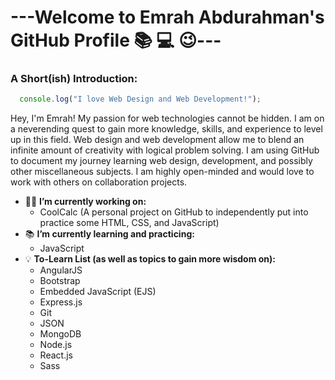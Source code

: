 #  ---Welcome to Emrah Abdurahman's GitHub Profile :books: :computer: :wink:---

### A Short(ish) Introduction:
``` js
  console.log("I love Web Design and Web Development!");
```
Hey, I'm Emrah! My passion for web technologies cannot be hidden. I am on a neverending quest to gain more knowledge, skills, 
and experience to level up in this field. Web design and web development allow me to blend an infinite amount of 
creativity with logical problem solving. I am using GitHub to document my journey learning web design, development, 
and possibly other miscellaneous subjects. I am highly open-minded and would love to work with others on collaboration 
projects.

+ 👨‍🔬 **I’m currently working on:**
  - CoolCalc (A personal project on GitHub to independently put into practice some HTML, CSS, and JavaScript)
+ 📚 **I’m currently learning and practicing:**
  - JavaScript
+ :bulb: **To-Learn List (as well as topics to gain more wisdom on):**
  - AngularJS
  - Bootstrap
  - Embedded JavaScript (EJS)
  - Express.js
  - Git
  - JSON
  - MongoDB
  - Node.js
  - React.js
  - Sass
